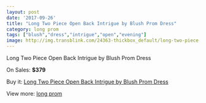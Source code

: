 ```yaml
---
layout: post
date: '2017-09-26'
title: "Long Two Piece Open Back Intrigue by Blush Prom Dress"
category: long prom
tags: ["blush","dress","intrigue","open","evening"]
image: http://img.transblink.com/24363-thickbox_default/long-two-piece-open-back-intrigue-by-blush-prom-dress.jpg
---
```

Long Two Piece Open Back Intrigue by Blush Prom Dress

On Sales: **$379**
<a href="https://www.transblink.com/en/long-prom/7708-long-two-piece-open-back-intrigue-by-blush-prom-dress.html"><amp-img layout="responsive" width="600" height="600" src="//img.transblink.com/24363-thickbox_default/long-two-piece-open-back-intrigue-by-blush-prom-dress.jpg" alt="Long Two Piece Open Back Intrigue by Blush Prom Dress 0" /></a>
<a href="https://www.transblink.com/en/long-prom/7708-long-two-piece-open-back-intrigue-by-blush-prom-dress.html"><amp-img layout="responsive" width="600" height="600" src="//img.transblink.com/24367-thickbox_default/long-two-piece-open-back-intrigue-by-blush-prom-dress.jpg" alt="Long Two Piece Open Back Intrigue by Blush Prom Dress 1" /></a>
<a href="https://www.transblink.com/en/long-prom/7708-long-two-piece-open-back-intrigue-by-blush-prom-dress.html"><amp-img layout="responsive" width="600" height="600" src="//img.transblink.com/24366-thickbox_default/long-two-piece-open-back-intrigue-by-blush-prom-dress.jpg" alt="Long Two Piece Open Back Intrigue by Blush Prom Dress 2" /></a>
<a href="https://www.transblink.com/en/long-prom/7708-long-two-piece-open-back-intrigue-by-blush-prom-dress.html"><amp-img layout="responsive" width="600" height="600" src="//img.transblink.com/24365-thickbox_default/long-two-piece-open-back-intrigue-by-blush-prom-dress.jpg" alt="Long Two Piece Open Back Intrigue by Blush Prom Dress 3" /></a>
<a href="https://www.transblink.com/en/long-prom/7708-long-two-piece-open-back-intrigue-by-blush-prom-dress.html"><amp-img layout="responsive" width="600" height="600" src="//img.transblink.com/24364-thickbox_default/long-two-piece-open-back-intrigue-by-blush-prom-dress.jpg" alt="Long Two Piece Open Back Intrigue by Blush Prom Dress 4" /></a>

Buy it: [Long Two Piece Open Back Intrigue by Blush Prom Dress](https://www.transblink.com/en/long-prom/7708-long-two-piece-open-back-intrigue-by-blush-prom-dress.html "Long Two Piece Open Back Intrigue by Blush Prom Dress")

View more: [long prom](https://www.transblink.com/en/58-long-prom "long prom")